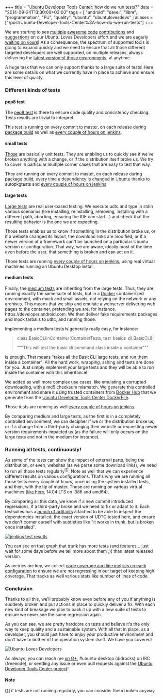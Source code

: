 +++
title = "Ubuntu Developer Tools Center: how do we run tests?"
date = "2014-09-24T13:30:00+02:00"
tags = [ "android", "devel", "libre", "programmation", "PU", "quality", "ubuntu", "ubuntulovesdevs" ]
aliases = ["/post/Ubuntu-Developer-Tools-Center%3A-how-do-we-run-tests"]
+++
    <p>We are starting to see <a href="https://github.com/didrocks/ubuntu-developer-tools-center/pull/26">multiple</a> <a href="https://github.com/didrocks/ubuntu-developer-tools-center/pull/10">awesome</a> <a href="https://github.com/didrocks/ubuntu-developer-tools-center/pull/21">code</a> <a href="https://github.com/didrocks/ubuntu-developer-tools-center/pull/30">contributions</a> and <a href="https://github.com/didrocks/ubuntu-developer-tools-center/issues">suggestions</a> on our Ubuntu Loves Developers effort and we are eagerly <a href="/post/How-to-help-on-Ubuntu-Developer-Tools-Center">waiting on yours</a>! As a consequence, the spectrum of supported tools is going to expand quickly and we need to ensure that all those different targeted developers are well supported, on multiple releases, always delivering the <a href="https://wiki.ubuntu.com/ubuntu-developer-tools-center">latest version of those environments</a>, at anytime.</p>


<p>A huge task that we can only support thanks to a large suite of tests! Here are some details on what we currently have in place to achieve and ensure this level of quality.</p>


<h3>Different kinds of tests</h3>


<h4>pep8 test</h4>


<p>The <a href="https://github.com/didrocks/ubuntu-developer-tools-center/blob/master/tests/__init__.py#L31">pep8 test</a> is there to ensure code quality and consistency checking. Tests results are trivial to interpret.</p>


<p>This test is running on every commit to master, on each release <a href="https://launchpadlibrarian.net/184394394/buildlog_ubuntu-utopic-i386.ubuntu-developer-tools-center_0.0.5_UPLOADING.txt.gz">during package build</a> as well as <a href="https://jenkins.qa.ubuntu.com/view/All/job/udtc-trusty-tests/label=ps-trusty-desktop-amd64-1,type=pep8/218/console">every couple of hours on jenkins</a>.</p>


<h4>small tests</h4>


<p><a href="https://github.com/didrocks/ubuntu-developer-tools-center/tree/master/tests/small">Those</a> are basically unit tests. They are enabling us to quickly see if we've broken anything with a change, or if the distribution itself broke us. We try to cover in particular multiple corner cases that are easy to test that way.</p>


<p>They are running on every commit to master, on each release during <a href="https://launchpadlibrarian.net/184394394/buildlog_ubuntu-utopic-i386.ubuntu-developer-tools-center_0.0.5_UPLOADING.txt.gz">package build</a>, <a href="https://jenkins.qa.ubuntu.com/view/Utopic/view/AutoPkgTest/job/utopic-adt-ubuntu-developer-tools-center/">every time a dependency is changed in Ubuntu</a> thanks to autopkgtests and <a href="https://jenkins.qa.ubuntu.com/view/All/job/udtc-trusty-tests/label=ps-trusty-desktop-amd64-1,type=small/218/console">every couple of hours on jenkins</a>.</p>


<h4>large tests</h4>


<p><a href="https://github.com/didrocks/ubuntu-developer-tools-center/tree/master/tests/large">Large tests</a> are real user-based testing. We execute udtc and type in stdin various scenarios (like installing, reinstalling, removing, installing with a different path, aborting, ensuring the IDE can start…) and check that the resulting behavior is the one we are expecting.</p>


<p>Those tests enables us to know if something in the distribution broke us, or if a website changed its layout, the download links are modified, or if a newer version of a framework can't be launched on a particular Ubuntu version or configuration. That way, we are aware, ideally most of the time even before the user, that something is broken and can act on it.</p>


<p>Those tests are running <a href="https://jenkins.qa.ubuntu.com/view/All/job/udtc-trusty-tests/label=ps-trusty-desktop-amd64-1,type=large/218/console">every couple of hours on jenkins</a>, using real virtual machines running an Ubuntu Desktop install.</p>


<h4>medium tests</h4>


<p>Finally, the <a href="https://github.com/didrocks/ubuntu-developer-tools-center/tree/master/tests/medium">medium tests</a> are inheriting from the large tests. Thus, they are running exactly the same suite of tests, but in a <a href="https://www.docker.com/">Docker</a> containerized environment, with mock and small assets, not relying on the network or any archives. This means that we ship and emulate a webserver delivering web pages to the container, pretending we are, for instance, https://developer.android.com. We then deliver fake requirements packages and mock tarballs to udtc, and running those.</p>


<p>Implementing a medium tests is generally really easy, for instance:</p>


<blockquote><p>class BasicCLIInContainer(ContainerTests,  test_basics_cli.BasicCLI):</p>
<p>
"""This will test the basic cli command class inside a container"""</p></blockquote>


<p>is enough. That means "takes all the BasicCLI large tests, and run them inside a container". All the hard work, wrapping, sshing and tests are done for you. Just simply implement your large tests and they will be able to run inside the container with this inheritance!</p>


<p>We added as well more complex use cases, like emulating a corrupted downloading, with a md5 checksum mismatch. We generate this controlled environment and share it using trusted containers from <a href="https://registry.hub.docker.com/u/didrocks/docker-udtc/">Docker Hub</a> that we generate from the <a href="https://github.com/didrocks/ubuntu-developer-tools-center/blob/master/Dockerfile">Ubuntu Developer Tools Center DockerFile</a>.</p>


<p>Those tests are running as well <a href="https://jenkins.qa.ubuntu.com/view/All/job/udtc-trusty-tests/label=ps-trusty-desktop-amd64-1,type=medium/218/console">every couple of hours on jenkins</a>.</p>


<p>By comparing medium and large tests, as the first is in a completely controlled environment, we can decipher if we or the distribution broke us, or if a change from a third-party changing their website or requesting newer version requirements impacted us (as the failure will only occurs on the large tests and not in the medium for instance).</p>



<h3>Running all tests, continuously!</h3>


<p>As some of the tests can show the impact of external parts, being the distribution, or even, websites (as we parse some download links), we need to run all those tests regularly<sup>[<a href="#pnote-198-1" id="rev-pnote-198-1">1</a>]</sup>. Note as well that we can experience different results on various configurations. That's why we are running all those tests every couple of hours, once using the system installed tests, and then, with the tip of master. Those are running on various virtual machines (<a href="https://jenkins.qa.ubuntu.com/view/All/job/udtc-trusty-tests/">like here</a>, 14.04 LTS on i386 and amd64).<p>


<p>By comparing all this data, we know if a new commit introduced regressions, if a third-party broke and we need to fix or adapt to it. Each testsuites has a <a href="https://jenkins.qa.ubuntu.com/view/All/job/udtc-trusty-tests/label=ps-trusty-desktop-amd64-1,type=large/lastSuccessfulBuild/artifact/">bunch of artifacts</a> attached to be able to inspect the dependencies installed, the exact version of UDTC tested here, and ensure we don't corner ourself with subtleties like "it works in trunk, but is broken once installed".</p>


<p><a href="/public/ubuntu/uld/trend.png" title="jenkins test results"><img src="/public/ubuntu/uld/.trend_m.jpg" alt="jenkins test results" style="display:block; margin:0 auto;" title="jenkins test results, sept. 2014" /></a></p>


<p>You can see on that graph that trunk has more tests (and features… just wait for some days before we tell more about them ;)) than latest released version.</p>


<p>As metrics are key, we collect <a href="https://jenkins.qa.ubuntu.com/view/All/job/udtc-trusty-tests-collect/label=ps-trusty-desktop-amd64-1/203/console">code coverage and line metrics on each configuration</a> to ensure we are not regressing in our target of keeping high coverage. That tracks as well various stats like number of lines of code.</p>


<h3>Conclusion</h3>


<p>Thanks to all this, we'll probably know even before any of you if anything is suddenly broken and put actions in place to quickly deliver a fix. With each new kind of breakage we plan to back it up with a new suite of tests to ensure we never see the same regression again.</p>


<p>As you can see, we are pretty hardcore on tests and believe it's the only way to keep quality and a sustainable system. With all that in place, as a developer, you should just have to enjoy your productive environment and don't have to bother of the operation system itself. We have you covered!</p>


<p><img src="/public/ubuntu/uld/uld-small.png" alt="Ubuntu Loves Developers" style="display:block; margin:0 auto;" title="Ubuntu Loves Developers" /></p>


<p>As always, you can reach me <a href="https://plus.google.com/+DidierRoche">on G+</a>, #ubuntu-desktop (didrocks) on IRC (freenode), or sending any issue or even pull requests against the <a href="https://github.com/didrocks/ubuntu-developer-tools-center">Ubuntu Developer Tools Center project</a>!</p>
<div class="footnotes"><h4 class="footnotes-title">Note</h4>
<p>[<a href="#rev-pnote-198-1" id="pnote-198-1">1</a>] if tests are not running regularly, you can consider them broken anyway</p><div>
